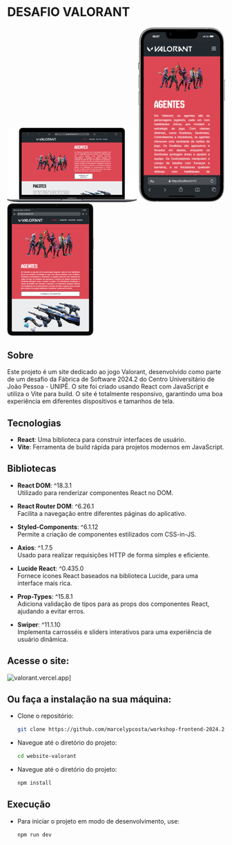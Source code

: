 <h1>DESAFIO VALORANT</h1>

<div>
  <img src="https://github.com/marcelypcosta/workshop-frontend-2024.2/blob/main/imagens-readme/website-desktop.png" alt="Imagem do Site" width="300"/>
  <img src="https://github.com/marcelypcosta/workshop-frontend-2024.2/blob/main/imagens-readme/website-mobile.png" alt="Imagem do Site" width="200"/>
  <img src="https://github.com/marcelypcosta/workshop-frontend-2024.2/blob/main/imagens-readme/website-tablet.png" alt="Imagem do Site" width="200"/>
</div>

## Sobre
Este projeto é um site dedicado ao jogo Valorant, desenvolvido como parte de um desafio da Fábrica de Software 2024.2 do Centro Universitário de João Pessoa - UNIPÊ. 
O site foi criado usando React com JavaScript e utiliza o Vite para build. O site é totalmente responsivo, garantindo uma boa experiência em diferentes dispositivos e tamanhos de tela.

## Tecnologias
- **React**: Uma biblioteca para construir interfaces de usuário.
- **Vite**: Ferramenta de build rápida para projetos modernos em JavaScript.

## Bibliotecas
- **React DOM**: ^18.3.1  
  Utilizado para renderizar componentes React no DOM.

- **React Router DOM**: ^6.26.1  
  Facilita a navegação entre diferentes páginas do aplicativo.

- **Styled-Components**: ^6.1.12  
  Permite a criação de componentes estilizados com CSS-in-JS.

- **Axios**: ^1.7.5  
  Usado para realizar requisições HTTP de forma simples e eficiente.

- **Lucide React**: ^0.435.0  
  Fornece ícones React baseados na biblioteca Lucide, para uma interface mais rica.

- **Prop-Types**: ^15.8.1  
  Adiciona validação de tipos para as props dos componentes React, ajudando a evitar erros.

- **Swiper**: ^11.1.10  
  Implementa carrosséis e sliders interativos para uma experiência de usuário dinâmica.

## Acesse o site:

![valorant.vercel.app](https://workshop-frontend-2024-2-dun.vercel.app/)]

## Ou faça a instalação na sua máquina:
- Clone o repositório:
  ```bash
  git clone https://github.com/marcelypcosta/workshop-frontend-2024.2.git

- Navegue até o diretório do projeto:
   ```bash
  cd website-valorant

- Navegue até o diretório do projeto:
   ```bash
  npm install

## Execução
- Para iniciar o projeto em modo de desenvolvimento, use:
   ```bash
  npm run dev
